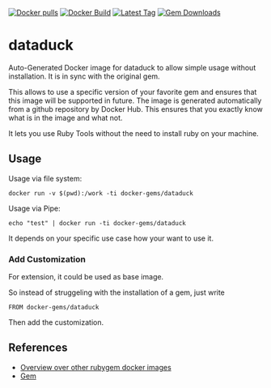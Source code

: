 [![Docker pulls](https://img.shields.io/docker/pulls/rubygem/dataduck.svg)](https://hub.docker.com/r/rubygem/dataduck/)
[![Docker Build](https://img.shields.io/docker/automated/rubygem/dataduck.svg)](https://hub.docker.com/r/rubygem/dataduck/)
[![Latest Tag](https://img.shields.io/github/tag/docker-rubygem/dataduck.svg)](https://hub.docker.com/r/rubygem/dataduck/)
[![Gem Downloads](https://img.shields.io/gem/dt/dataduck.svg)](https://rubygems.org/gems/dataduck/)
# dataduck

Auto-Generated Docker image for dataduck to allow simple usage without installation.
It is in sync with the original gem.

This allows to use a specific version of your favorite gem and ensures that this image will be supported in future.
The image is generated automatically from a github repository by Docker Hub.
This ensures that you exactly know what is in the image and what not.

It lets you use Ruby Tools without the need to install ruby on your machine.

## Usage

Usage via file system:

`docker run -v $(pwd):/work -ti docker-gems/dataduck`

Usage via Pipe:

`echo "test" | docker run -ti docker-gems/dataduck`

It depends on your specific use case how your want to use it.

### Add Customization

For extension, it could be used as base image.

So instead of struggeling with the installation of a gem, just write

`FROM docker-gems/dataduck`

Then add the customization.

## References

 - [Overview over other rubygem docker images](https://github.com/thinkbot/docker-rubygem)
 - [Gem](https://rubygems.org/gems/dataduck/)
